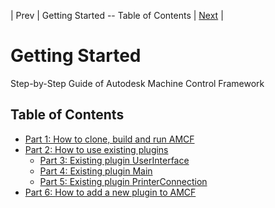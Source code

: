 | Prev | Getting Started -- Table of Contents | [Next](part01.html) |
# Getting Started

Step-by-Step Guide of Autodesk Machine Control Framework

## Table of Contents

- [Part 1: How to clone, build and run AMCF](part01.html)
- [Part 2: How to use existing plugins](part02.html)
   - [Part 3: Existing plugin UserInterface](part03.html)
   - [Part 4: Existing plugin Main](part04.html)
   - [Part 5: Existing plugin PrinterConnection](part05.html)
- [Part 6: How to add a new plugin to AMCF](part06.html)




